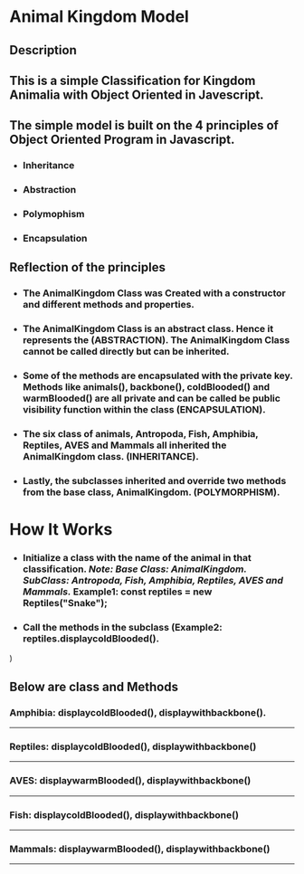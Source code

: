 # Animal Kingdom Model

## Description
## This is a simple Classification for Kingdom Animalia with Object Oriented in Javescript.

## The simple model is built on the 4 principles of Object Oriented Program in Javascript.
- ### Inheritance
- ### Abstraction
- ### Polymophism
- ### Encapsulation

## Reflection of the principles
- ### The AnimalKingdom Class was Created with a constructor and different methods and properties.
- ### The AnimalKingdom Class is an abstract class. Hence it represents the (ABSTRACTION). The AnimalKingdom Class cannot be called directly but can be inherited.
- ### Some of the methods are encapsulated with the private key. Methods like animals(), backbone(), coldBlooded() and warmBlooded() are all private and can be called be public visibility function within the class (ENCAPSULATION).
- ### The six class of animals, Antropoda, Fish, Amphibia, Reptiles, AVES and Mammals all inherited the AnimalKingdom class. (INHERITANCE).
- ### Lastly, the subclasses inherited  and override two methods from the base class, AnimalKingdom. (POLYMORPHISM).


# How It Works

- ### Initialize a class with the name of the animal in that classification. *Note: Base Class: AnimalKingdom. SubClass:  Antropoda, Fish, Amphibia, Reptiles, AVES and Mammals.* Example1: const reptiles = new Reptiles("Snake");
- ### Call the methods in the subclass (Example2: reptiles.displaycoldBlooded().
)

## Below are class and Methods

### Amphibia: displaycoldBlooded(), displaywithbackbone().
___

### Reptiles:  displaycoldBlooded(), displaywithbackbone()
___

### AVES: displaywarmBlooded(), displaywithbackbone()
___

### Fish: displaycoldBlooded(), displaywithbackbone()
___

### Mammals: displaywarmBlooded(), displaywithbackbone()
___



